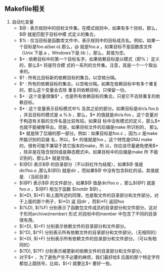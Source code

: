 ## Makefile相关

1. 自动化变量
   + \$@ : 表示规则中的目标文件集。在模式规则中，如果有多个目标，那么，$@ 就是匹配于目标中模
     式定义的集合。
   + \$% : 仅当目标是函数库文件中，表示规则中的目标成员名。例如，如果一个目标是foo.a(bar.o).那么，$% 就是bar.o ，$@ 就是foo.a 。如果目标不是函数库文件（Unix 下是.a ，Windows下是.lib ），那么，其值为空。
   + \$< : 依赖目标中的第一个目标名字。如果依赖目标是以模式（即% ）定义的，那么$< 将是符合模
     式的一系列的文件集。注意，其是一个一个取出来的。
   + $? : 所有比目标新的依赖目标的集合。以空格分隔。
   + $^ : 所有的依赖目标的集合。以空格分隔。如果在依赖目标中有多个重复的，那么这个变量会去除
     重复的依赖目标，只保留一份。
   + \$+ : 这个变量很像$^ ，也是所有依赖目标的集合。只是它不去除重复的依赖目标。
   + \$* : 这个变量表示目标模式中% 及其之前的部分。如果目标是dir/a.foo.b ，并且目标的模式是
     a.%.b ，那么，\$* 的值就是dir/a.foo 。这个变量对于构造有关联的文件名是比较有较。如果目
     标中没有模式的定义，那么\$* 也就不能被推导出，但是，如果目标文件的后缀是make 所识别的，
     那么\$* 就是除了后缀的那一部分。例如：如果目标是foo.c ，因为.c 是make 所能识别的后缀
     名，所以，\$* 的值就是foo 。这个特性是GNU make 的，很有可能不兼容于其它版本的make，所
     以，你应该尽量避免使用\$* ，除非是在隐含规则或是静态模式中。如果目标中的后缀是make 所
     不能识别的，那么$* 就是空值。
   + \$(@D) 表示\$@ 的目录部分（不以斜杠作为结尾），如果\$@ 值是dir/foo.o ,那么\$(@D) 就是dir ，而如果$@ 中没有包含斜杠的话，其值就是. （当前目录）
   + \$(@F) 表示\$@ 的文件部分，如果\$@ 值是dir/foo.o ，那么\$(@F) 就是foo.o ，\$(@F) 相当于函数
     \$(notdir $@) 。
   + \$(*D), \$(*F) 和上面所述的同理，也是取文件的目录部分和文件部分。对于上面的那个例子，\$(*D) 返
     回dir ，而\$(*F) 返回foo
   + \$(%D), \$(%F) 分别表示了函数包文件成员的目录部分和文件部分。这对于形同archive(member) 形式
     的目标中的member 中包含了不同的目录很有用。
   + \$(<D), \$(<F) 分别表示依赖文件的目录部分和文件部分。
   + \$(^D), \$(^F) 分别表示所有依赖文件的目录部分和文件部分。（无相同的）
   + \$(+D), \$(+F) 分别表示所有依赖文件的目录部分和文件部分。（可以有相同的）
   + \$(?D), \$(?F) 分别表示被更新的依赖文件的目录部分和文件部分。
   + 对于\$< ，为了避免产生不必要的麻烦，我们最好给\$ 后面的那个特定字符都加上圆括号，比如，\$(<) 就要比\$< 要好一些。 